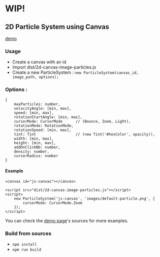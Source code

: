 # WIP!

## 2D Particle System using Canvas

[demo](https://arkounay.github.io/2D-Canvas-Image-Particles/)

### Usage
- Create a canvas with an id 
- Import dist/2d-canvas-image-particles.js
- Create a new ParticleSystem : `new ParticleSystem(canvas_id, image_path, options);`

### Options :
    {
        maxParticles: number,
        velocityAngle: [min, max],
        speed: [min, max],
        rotationStartAngle: [min, max],
        cursorMode: CursorMode      // (Bounce, Zoom, Light),
        rotationMode: RotationMode,
        rotationSpeed: [min, max],
        tint: Tint                  // (new Tint('#hexColor', opacity)),
        width: [min, max],
        height: [min, max],
        addOnClickNb: number,
        density: number,
        cursorRadius: number
    }

#### Example
    <canvas id="js-canvas"></canvas>
    
    <script src="dist/2d-canvas-image-particles.js"></script>
    <script>
        new ParticleSystem('js-canvas', 'images/default-particle.png', {
            cursorMode: CursorMode.Zoom
        });
    </script>
    
You can check the [demo page](https://arkounay.github.io/2D-Canvas-Image-Particles/)'s sources for more examples.
    
### Build from sources
- `npm install`
- `npm run build`